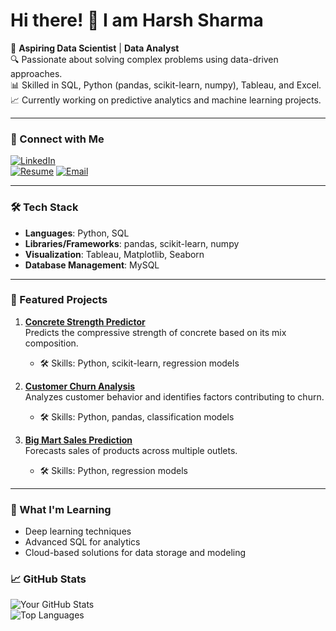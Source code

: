 # Hi there! 👋 I am Harsh Sharma

🚀 **Aspiring Data Scientist** | **Data Analyst**  
🔍 Passionate about solving complex problems using data-driven approaches.  
📊 Skilled in SQL, Python (pandas, scikit-learn, numpy), Tableau, and Excel.  
📈 Currently working on predictive analytics and machine learning projects.

---

### 🔗 Connect with Me
[![LinkedIn](https://img.shields.io/badge/LinkedIn-%230077B5.svg?style=for-the-badge&logo=linkedin&logoColor=white)](www.linkedin.com/in/harshsharma25)  
[![Resume](https://img.shields.io/badge/Resume-%23000000.svg?style=for-the-badge&logo=adobeacrobatreader&logoColor=white)]([https://drive.google.com/file/d/1OtVGwOQTVOOuYHjCF7iahfa1bvj1_efh/view](https://docs.google.com/document/d/1fKrP5M9HeQlu1EPa5SbL-knu0GRdJSsgK-hY83gBH1w/edit?tab=t.0#heading=h.gjdgxs))
[![Email](https://img.shields.io/badge/Email-%23D14836.svg?style=for-the-badge&logo=gmail&logoColor=white)](mailto:harshsharmachennai@gmail.com)

---

### 🛠️ Tech Stack
- **Languages**: Python, SQL  
- **Libraries/Frameworks**: pandas, scikit-learn, numpy  
- **Visualization**: Tableau, Matplotlib, Seaborn  
- **Database Management**: MySQL  

---

### 🌟 Featured Projects
1. **[Concrete Strength Predictor](link-to-project)**  
   Predicts the compressive strength of concrete based on its mix composition.  
   - 🛠️ Skills: Python, scikit-learn, regression models  

2. **[Customer Churn Analysis](link-to-project)**  
   Analyzes customer behavior and identifies factors contributing to churn.  
   - 🛠️ Skills: Python, pandas, classification models  

3. **[Big Mart Sales Prediction](link-to-project)**  
   Forecasts sales of products across multiple outlets.  
   - 🛠️ Skills: Python, regression models  

---

### 🌱 What I'm Learning
- Deep learning techniques  
- Advanced SQL for analytics  
- Cloud-based solutions for data storage and modeling

### 📈 GitHub Stats
![Your GitHub Stats](https://github-readme-stats.vercel.app/api?username=headhunter25112&show_icons=true&theme=radical)  
![Top Languages](https://github-readme-stats.vercel.app/api/top-langs/?username=headhunter25112&layout=compact&theme=radical) 


